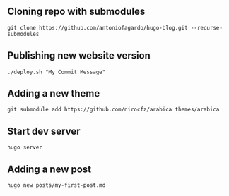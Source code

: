 ## Cloning repo with submodules

    git clone https://github.com/antoniofagardo/hugo-blog.git --recurse-submodules

## Publishing new website version

    ./deploy.sh "My Commit Message"

## Adding a new theme

    git submodule add https://github.com/nirocfz/arabica themes/arabica

## Start dev server

    hugo server

## Adding a new post

    hugo new posts/my-first-post.md
